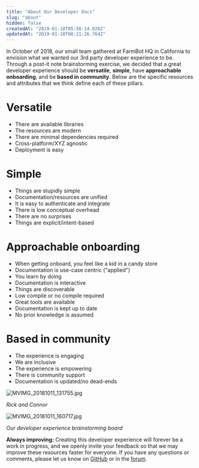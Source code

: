 ```yaml
---
title: "About Our Developer Docs"
slug: "about"
hidden: false
createdAt: "2019-01-18T05:58:14.026Z"
updatedAt: "2019-01-18T08:21:26.764Z"
---
```

In October of 2018, our small team gathered at FarmBot HQ in California to envision what we wanted our 3rd party developer experience to be. Through a post-it note brainstorming exercise, we decided that a great developer experience should be **versatile**, **simple**, have **approachable onboarding**, and be **based in community**. Below are the specific resources and attributes that we think define each of these pillars.

# Versatile
- There are available libraries
- The resources are modern
- There are minimal dependencies required
- Cross-platform/XYZ agnostic
- Deployment is easy

# Simple
- Things are stupidly simple
- Documentation/resources are unified
- It is easy to authenticate and integrate
- There is low conceptual overhead
- There are no surprises
- Things are explicit/intent-based

# Approachable onboarding
- When getting onboard, you feel like a kid in a candy store
- Documentation is use-case centric ("applied")
- You learn by doing
- Documentation is interactive
- Things are discoverable
- Low compile or no compile required
- Great tools are available
- Documentation is kept up to date
- No prior knowledge is assumed

# Based in community
- The experience is engaging
- We are inclusive
- The experience is empowering
- There is community support
- Documentation is updated/no dead-ends

![MVIMG_20181011_131755.jpg](/images/MVIMG_20181011_131755.jpg)

_Rick and Connor_



![MVIMG_20181011_160717.jpg](/images/MVIMG_20181011_160717.jpg)

_Our developer experience brainstorming board_



__Always improving:__
Creating this developer experience will forever be a work in progress, and we openly invite your feedback so that we may improve these resources faster for everyone. If you have any questions or comments, please let us know on [GitHub](http://github.com/FarmBot) or in the [forum](https://forum.farmbot.org/c/software/software-development).

